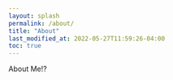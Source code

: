 ```yaml
---
layout: splash
permalink: /about/
title: "About"
last_modified_at: 2022-05-27T11:59:26-04:00
toc: true
---
```


About Me!?


